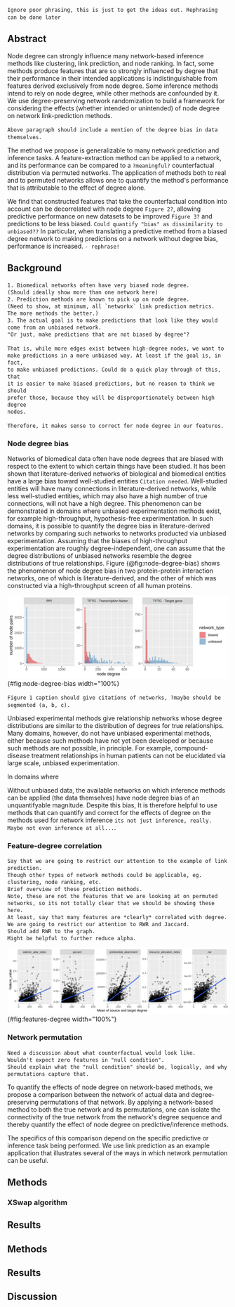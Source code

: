 `Ignore poor phrasing, this is just to get the ideas out. Rephrasing can be done later`

## Abstract

Node degree can strongly influence many network-based inference methods like clustering, link prediction, and node ranking.
In fact, some methods produce features that are so strongly influenced by degree that their performance in their intended applications is indistinguishable from features derived exclusively from node degree.
Some inference methods intend to rely on node degree, while other methods are confounded by it.
We use degree-preserving network randomization to build a framework for considering the effects (whether intended or unintended) of node degree on network link-prediction methods.

`Above paragraph should include a mention of the degree bias in data themselves.`

The method we propose is generalizable to many network prediction and inference tasks.
A feature-extraction method can be applied to a network, and its performance can be compared to a `?meaningful?` counterfactual distribution via permuted networks.
The application of methods both to real and to permuted networks allows one to quantify the method's performance that is attributable to the effect of degree alone.

We find that constructed features that take the counterfactual condition into account can be decorrelated with node degree `Figure 2?`, allowing predictive performance on new datasets to be improved `Figure 3?` and predictions to be less biased. `Could quantify "bias" as dissimilarity to unbiased??`
In particular, when translating a predictive method from a biased degree network to making predictions on a network without degree bias, performance is increased. `- rephrase!`

## Background

```
1. Biomedical networks often have very biased node degree. 
(Should ideally show more than one network here)
2. Prediction methods are known to pick up on node degree. 
(Need to show, at minimum, all `networkx` link prediction metrics. 
The more methods the better.)
3. The actual goal is to make predictions that look like they would 
come from an unbiased network. 
"Or just, make predictions that are not biased by degree"?

That is, while more edges exist between high-degree nodes, we want to 
make predictions in a more unbiased way. At least if the goal is, in fact,
to make unbiased predictions. Could do a quick play through of this, that
it is easier to make biased predictions, but no reason to think we should
prefer those, because they will be disproportionately between high degree
nodes.

Therefore, it makes sense to correct for node degree in our features.
```

### Node degree bias

Networks of biomedical data often have node degrees that are biased with respect to the extent to which certain things have been studied.
It has been shown that literature-derived networks of biological and biomedical entities have a large bias toward well-studied entities `Citation needed`.
Well-studied entities will have many connections in literature-derived networks, while less well-studied entities, which may also have a high number of true connections, will not have a high degree.
This phenomenon can be demonstrated in domains where unbiased experimentation methods exist, for example high-throughput, hypothesis-free experimentation.
In such domains, it is possible to quantify the degree bias in literature-derived networks by comparing such networks to networks producted via unbiased experimentation.
Assuming that the biases of high-throughput experimentation are roughly degree-independent, one can assume that the degree distributions of unbiased networks resemble the degree distributions of true relationships.
Figure {@fig:node-degree-bias} shows the phenomenon of node degree bias in two protein-protein interaction networks, one of which is literature-derived, and the other of which was constructed via a high-throughput screen of all human proteins.

![Degree distributions of biased and unbiased networks are very different, though not consistently](images/degree_dists.png){#fig:node-degree-bias width="100%}

`Figure 1 caption should give citations of networks, ?maybe should be segmented (a, b, c).`

Unbiased experimental methods give relationship networks whose degree distributions are similar to the distribution of degrees for true relationships.
Many domains, however, do not have unbiased experimental methods, either because such methods have not yet been developed or because such methods are not possible, in principle.
For example, compound-disease treatment relationships in human patients can not be elucidated via large scale, unbiased experimentation.

In domains where

Without unbiased data, the available networks on which inference methods can be applied (the data themselves) have node degree bias of an unquantifyable magnitude.
Despite this bias, 
It is therefore helpful to use methods that can quantify and correct for the effects of degree on the methods used for network inference `its not just inference, really. Maybe not even inference at all...`.

### Feature-degree correlation

```
Say that we are going to restrict our attention to the example of link prediction.
Though other types of network methods could be applicable, eg. clustering, node ranking, etc.
Brief overview of these prediction methods.
Note, these are not the features that we are looking at on permuted networks, so its not totally clear that we should be showing these here.
At least, say that many features are *clearly* correlated with degree.
We are going to restrict our attention to RWR and Jaccard.
Should add RWR to the graph.
Might be helpful to further reduce alpha.
```

![Correlation of link-prediction features with node degree](images/link_prediction_features_degree_horizontal.png){#fig:features-degree width="100%"}

### Network permutation

```
Need a discussion about what counterfactual would look like.
Wouldn't expect zero features in "null condition".
Should explain what the "null condition" should be, logically, and why permutations capture that.
```

To quantify the effects of node degree on network-based methods, we propose a comparison between the network of actual data and degree-preserving permutations of that network.
By applying a network-based method to both the true network and its permutations, one can isolate the connectivity of the true network from the network's degree sequence and thereby quantify the effect of node degree on predictive/inference methods.

The specifics of this comparison depend on the specific predictive or inference task being performed.
We use link prediction as an example application that illustrates several of the ways in which network permutation can be useful.

## Methods

### XSwap algorithm



## Results


<!-- For applications where node degree can be an unwanted source of bias, we present a simple nonparametric framework that accounts for node degree through degree-preserving network randomizations and finds the probability that observed features would occur due only to node degree and global network structure.

For link-prediction applications where node degree is an intended feature, we present the "edge prior", an estimate of the probability that a specific edge exists in random networks with a given degree sequence.

The null hypothesis which underlies the edge prior is, if the edges in this network are meaningless, what is the probability that you would observe an edge here? So the actual null hypothesis is that the specific conections in this network do not represent information that is useful for predicting edges. Though, it really isn't a hypothesis test we are doing. Maybe, "

-->

<!--
Interlude:

But it's not that a network is a random draw from a distribution of a given degree sequence, but that each edge really is independent, and exists with its own probability. The degree sequence is just a realization. Maybe think about each source node as having a degree that is drawn from a binomial distribution with node-unique parameter \theta_i, but common N = number of source nodes. Then the actual edges are

How performance varies depends on so many factors. Some features will have p > feat while others have vice versa. Also depends on the data, as sometimes edge priors are really predictive, while other times they are not. When edge prior does really well, could that mean we are closer to the real degree distribution? So that moving around existing edges produces plausible realizations of the actual network?

So what about the differences between data? Perhaps the two are actually one and the same, and it is simpler still. That is, the whole point is that we are presenting a method for quantifying the """percent of performance???""" really needs a serious treatment> that is due to degree alone.

What metric could that be? (AUROC - P-AUROC) / (AUROC)? The fraction of AUROC that is due to degree (really global degree sequence) alone. Which makes more sense, because AUROC depends both on feature and data. And that's the benefit of this, you can quantify the extent to which data is due to degree. Moreover, its super general, because it doesn't even depend on AUROC. It can be AUPR, accuracy, F1, whatever. Probably should do one of those.

 -->

<!--
    Why would we need to randomize networks?
    * How can we contextualize this approach? Like "Monte Carlo"? Or more like a permutation test?
-->

<!--
    Why should degree be preserved?
    * Need to show that degree is a massive confounder
    * Citations would be helpful here, but maybe scant empirical proof
        * How do you even prove something is a "confounder"?
-->

<!-- Other methods to get similar results? Chung-Lu, "configuration model"? etc. -->

<!--
    XSwap algorithm
    * Background -> Original paper
-->

## Methods

<!--
    XSwap algorithm
    * Modifications we made to the original method... if any?
    * Pseudocode
-->

<!--
    Implementation (fairly brief)
    * Why Python
    * Why C++
    * Brief architecture discussion
-->

<!--
    Comparisons
    * XSwap-randomization vs other kinds of background performance metrics
    * Other graphs
    * Other predictive tasks/implementations
-->

## Results

<!-- Performance of XSwap itself -->
<!-- x: Number of attempts, y: Number of successful swaps -->
<!-- x: Number of attempts, y: Percent of edges unchanged -->
<!-- Network density vs (fractional) attempts to 50% (or some cutoff) changed -->
<!-- Is it possible to estimate the fraction of the random graph space that is being explored by XSwap? -->
<!-- Is there a closed-form solution for the probability of an edge after a certain number of swaps? -->

<!-- Comparisons of other methods through the use of XSwap -->

## Discussion

